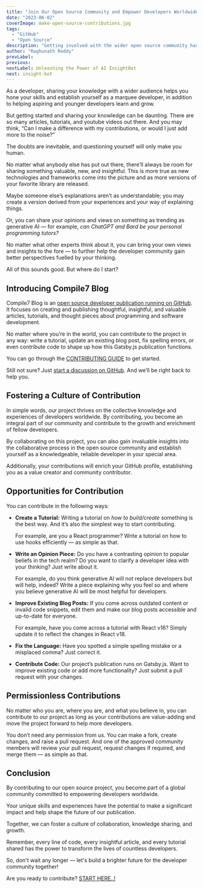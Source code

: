 ```yaml
---
title: "Join Our Open Source Community and Empower Developers Worldwide"
date: "2023-06-02"
coverImage: make-open-source-contributions.jpg
tags:
  - "GitHub"
  - "Open Source"
description: "Getting involved with the wider open source community has become more accessible. Learn how you can contribute to Compile7's open source project and how you can make a difference for developers worldwide."
author: "Raghunath Reddy"
prevLabel: 
previous: 
nextLabel: Unleashing the Power of AI InsightBot
next: insight-bot
---
```


As a developer, sharing your knowledge with a wider audience helps you hone your skills and establish yourself as a marquee developer, in addition to helping aspiring and younger developers learn and grow.

But getting started and sharing your knowledge can be daunting. There are so many articles, tutorials, and youtube videos out there. And you may think, “Can I make a difference with my contributions, or would I just add more to the noise?”

The doubts are inevitable, and questioning yourself will only make you human.

No matter what anybody else has put out there, there’ll always be room for sharing something valuable, new, and insightful. This is more true as new technologies and frameworks come into the picture and as more versions of your favorite library are released.

Maybe someone else’s explanations aren’t as understandable; you may create a version derived from your experiences and your way of explaining things.

Or, you can share your opinions and views on something as trending as generative AI — for example, _can ChatGPT and Bard be your personal programming tutors?_

No matter what other experts think about it, you can bring your own views and insights to the fore — to further help the developer community gain better perspectives fuelled by your thinking.

All of this sounds good. But where do I start?

## Introducing Compile7 Blog
Compile7 Blog is an [open source developer publication running on GitHub](https://github.com/Compile7/compile7.github.io). It focuses on creating and publishing thoughtful, insightful, and valuable articles, tutorials, and thought pieces about programming and software development.

No matter where you’re in the world, you can contribute to the project in any way: write a tutorial, update an existing blog post, fix spelling errors, or even contribute code to shape up how this Gatsby.js publication functions.

You can go through the [CONTRIBUTING GUIDE](https://github.com/Compile7/compile7.github.io/blob/main/CONTRIBUTING.md) to get started.

Still not sure? Just [start a discussion on GitHub](https://github.com/Compile7/compile7.github.io/discussions). And we’ll be right back to help you.

## Fostering a Culture of Contribution
In simple words, our project thrives on the collective knowledge and experiences of developers worldwide. By contributing, you become an integral part of our community and contribute to the growth and enrichment of fellow developers.

By collaborating on this project, you can also gain invaluable insights into the collaborative process in the open source community and establish yourself as a knowledgeable, reliable developer in your special area.

Additionally, your contributions will enrich your GitHub profile, establishing you as a value creator and community contributor.

## Opportunities for Contribution
You can contribute in the following ways:

- **Create a Tutorial:** Writing a tutorial on _how to build/create_ something is the best way. And it’s also the simplest way to start contributing.

	For example, are you a React programmer? Write a tutorial on how to use hooks efficiently — as simple as that.

- **Write an Opinion Piece:**  Do you have a contrasting opinion to popular beliefs in the tech realm? Do you want to clarify a developer idea with your thinking? Just write about it.

    For example, do you think generative AI will not replace developers but will help, indeed? Write a piece explaining why you feel so and where you believe generative AI will be most helpful for developers.

- **Improve Existing Blog Posts:** If you come across outdated content or invalid code snippets, edit them and make our blog posts accessible and up-to-date for everyone.

    For example, have you come across a tutorial with React v16? Simply update it to reflect the changes in React v18.

- **Fix the Language:** Have you spotted a simple spelling mistake or a misplaced comma? Just correct it.

- **Contribute Code:** Our project’s publication runs on Gatsby.js. Want to improve existing code or add more functionality? Just submit a pull request with your changes.

## Permissionless Contributions
No matter who you are, where you are, and what you believe in, you can contribute to our project as long as your contributions are value-adding and move the project forward to help more developers.

You don’t need any permission from us. You can make a fork, create changes, and raise a pull request. And one of the approved community members will review your pull request, request changes if required, and merge them — as simple as that.

## Conclusion
By contributing to our open source project, you become part of a global community committed to empowering developers worldwide.

Your unique skills and experiences have the potential to make a significant impact and help shape the future of our publication.

Together, we can foster a culture of collaboration, knowledge sharing, and growth.

Remember, every line of code, every insightful article, and every tutorial shared has the power to transform the lives of countless developers.

So, don't wait any longer — let's build a brighter future for the developer community together!

Are you ready to contribute? [START HERE..!](https://github.com/Compile7/compile7.github.io/blob/main/CONTRIBUTING.md)